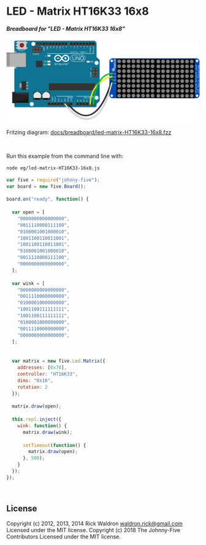 <!--remove-start-->

# LED - Matrix HT16K33 16x8

<!--remove-end-->






##### Breadboard for "LED - Matrix HT16K33 16x8"



![docs/breadboard/led-matrix-HT16K33-16x8.png](breadboard/led-matrix-HT16K33-16x8.png)<br>

Fritzing diagram: [docs/breadboard/led-matrix-HT16K33-16x8.fzz](breadboard/led-matrix-HT16K33-16x8.fzz)

&nbsp;




Run this example from the command line with:
```bash
node eg/led-matrix-HT16K33-16x8.js
```


```javascript
var five = require("johnny-five");
var board = new five.Board();

board.on("ready", function() {

  var open = [
    "0000000000000000",
    "0011110000111100",
    "0100001001000010",
    "1001100110011001",
    "1001100110011001",
    "0100001001000010",
    "0011110000111100",
    "0000000000000000",
  ];

  var wink = [
    "0000000000000000",
    "0011110000000000",
    "0100001000000000",
    "1001100111111111",
    "1001100111111111",
    "0100001000000000",
    "0011110000000000",
    "0000000000000000",
  ];


  var matrix = new five.Led.Matrix({
    addresses: [0x70],
    controller: "HT16K33",
    dims: "8x16",
    rotation: 2
  });

  matrix.draw(open);

  this.repl.inject({
    wink: function() {
      matrix.draw(wink);

      setTimeout(function() {
        matrix.draw(open);
      }, 500);
    }
  });
});

```








&nbsp;

<!--remove-start-->

## License
Copyright (c) 2012, 2013, 2014 Rick Waldron <waldron.rick@gmail.com>
Licensed under the MIT license.
Copyright (c) 2018 The Johnny-Five Contributors
Licensed under the MIT license.

<!--remove-end-->
